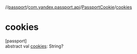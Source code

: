 //[passport](../../../index.md)/[com.yandex.passport.api](../index.md)/[PassportCookie](index.md)/[cookies](cookies.md)

# cookies

[passport]\
abstract val [cookies](cookies.md): String?
